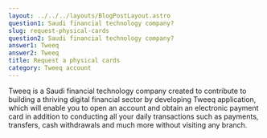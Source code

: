 ```yaml
---
layout: ../../../layouts/BlogPostLayout.astro
question1: Saudi financial technology company?
slug: request-physical-cards
question2: Saudi financial technology company?
answer1: Tweeq
answer2: Tweeq
title: Request a physical cards
category: Tweeq account
---
```

Tweeq is a Saudi financial technology company created to contribute to building a thriving digital financial sector by developing Tweeq application, which will enable you to open an account and obtain an electronic payment card in addition to conducting all your daily transactions such as payments, transfers, cash withdrawals and much more without visiting any branch.